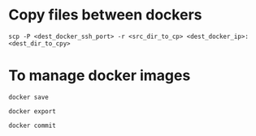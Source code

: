 # Copy files between dockers
```
scp -P <dest_docker_ssh_port> -r <src_dir_to_cp> <dest_docker_ip>:<dest_dir_to_cpy>
```

# To manage docker images
```
docker save
```
```
docker export
```
```
docker commit
```
